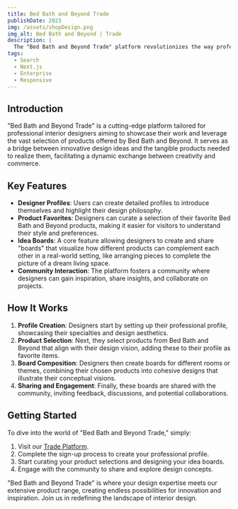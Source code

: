 ```yaml
---
title: Bed Bath and Beyond Trade
publishDate: 2023
img: /assets/shopDesign.png
img_alt: Bed Bath and Beyond | Trade
description: |
  The "Bed Bath and Beyond Trade" platform revolutionizes the way professional interior designers exhibit their creativity and expertise. Designed with both aesthetics and functionality in mind, this digital space enables designers to craft a personalized Trade page, presenting their curated interior designs paired with their top product selections from Bed Bath and Beyond. Participants can construct a comprehensive profile, handpick their preferred items, and organize "boards" - thematic collages of products harmoniously assembled to breathe life into various living spaces. From the cozy allure of a boho-themed bedroom to the sleek, modern lines of an avant-garde kitchen, designers are equipped to showcase their vision and influence trends. This intuitive platform not only empowers designers to demonstrate their work but also serves as a vibrant marketplace of ideas, where style meets substance.
tags:
  - Search
  - Next.js
  - Enterprise
  - Responsive
---
```


## Introduction

"Bed Bath and Beyond Trade" is a cutting-edge platform tailored for professional interior designers aiming to showcase their work and leverage the vast selection of products offered by Bed Bath and Beyond. It serves as a bridge between innovative design ideas and the tangible products needed to realize them, facilitating a dynamic exchange between creativity and commerce.

## Key Features

- **Designer Profiles**: Users can create detailed profiles to introduce themselves and highlight their design philosophy.
- **Product Favorites**: Designers can curate a selection of their favorite Bed Bath and Beyond products, making it easier for visitors to understand their style and preferences.
- **Idea Boards**: A core feature allowing designers to create and share "boards" that visualize how different products can complement each other in a real-world setting, like arranging pieces to complete the picture of a dream living space.
- **Community Interaction**: The platform fosters a community where designers can gain inspiration, share insights, and collaborate on projects.

## How It Works

1. **Profile Creation**: Designers start by setting up their professional profile, showcasing their specialties and design aesthetics.
2. **Product Selection**: Next, they select products from Bed Bath and Beyond that align with their design vision, adding these to their profile as favorite items.
3. **Board Composition**: Designers then create boards for different rooms or themes, combining their chosen products into cohesive designs that illustrate their conceptual visions.
4. **Sharing and Engagement**: Finally, these boards are shared with the community, inviting feedback, discussions, and potential collaborations.

## Getting Started

To dive into the world of "Bed Bath and Beyond Trade," simply:

1. Visit our [Trade Platform](#).
2. Complete the sign-up process to create your professional profile.
3. Start curating your product selections and designing your idea boards.
4. Engage with the community to share and explore design concepts.

"Bed Bath and Beyond Trade" is where your design expertise meets our extensive product range, creating endless possibilities for innovation and inspiration. Join us in redefining the landscape of interior design.
